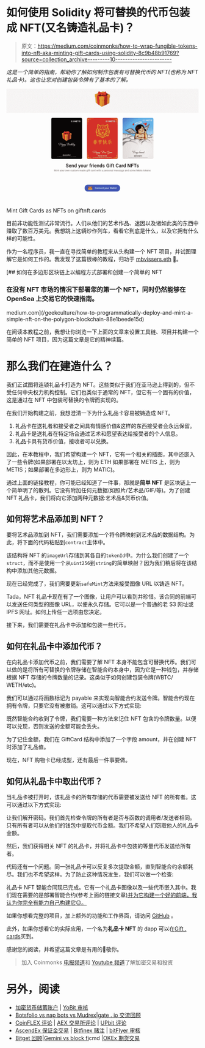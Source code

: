 # 如何使用 Solidity 将可替换的代币包装成 NFT(又名铸造礼品卡)？

> 原文：<https://medium.com/coinmonks/how-to-wrap-fungible-tokens-into-nft-aka-minting-gift-cards-using-solidity-8c9b48b91769?source=collection_archive---------10----------------------->

*这是一个简单的指南，帮助你了解如何制作包裹有可替换代币的 NFT(也称为 NFT 礼品卡)。这也让您对创建包装令牌有了基本的了解。*

![](img/8e1124dd3bfdb9a984bfb11d7987f321.png)

Mint Gift Cards as NFTs on giftnft.cards

目前非功能性测试非常流行。人们从他们的艺术作品、迷因以及诸如此类的东西中赚取了数百万美元。我想跳上这辆炒作列车，看看它到底是什么，以及它拥有什么样的可能性。

作为一名程序员，我一直在寻找简单的教程来从头构建一个 NFT 项目，并试图理解它是如何工作的。我发现了这篇很棒的教程，归功于 [mbvissers.eth](https://medium.com/u/d1acc8dc981d?source=post_page-----8c9b48b91769--------------------------------) 👏。

[](/geekculture/how-to-programmatically-deploy-and-mint-a-simple-nft-on-the-polygon-blockchain-88e1beede15d) [## 如何在多边形区块链上以编程方式部署和创建一个简单的 NFT

### 在没有 NFT 市场的情况下部署您的第一个 NFT，同时仍然能够在 OpenSea 上交易它的快速指南。

medium.com](/geekculture/how-to-programmatically-deploy-and-mint-a-simple-nft-on-the-polygon-blockchain-88e1beede15d) 

在阅读本教程之前，我想让你浏览一下上面的文章来设置工具链、项目并构建一个简单的 NFT 项目，因为这篇文章是它的精神续篇。

# 那么我们在建造什么？

我们正试图将连锁礼品卡打造为 NFT。这些类似于我们在亚马逊上得到的，但不受任何中央权力机构控制。它们也类似于通常的 NFT，但它有一个固有的价值，这是通过在 NFT 中包装可替换的令牌而实现的。

在我们开始构建之前，我想澄清一下为什么礼品卡容易被铸造成 NFT。

1.  礼品卡在送礼者和接受者之间具有情感价值&这样的东西接受者会永远保留。
2.  礼品卡是送礼者在特定场合通过艺术和愿望表达给接受者的个人信息。
3.  礼品卡具有货币价值，接收者可以兑换。

因此，在本教程中，我们希望构建一个 NFT，它有一个相关的插图，其中还嵌入了一些令牌(如果部署在以太坊上，则为 ETH 如果部署在 METIS 上，则为 METIS；如果部署在多边形上，则为 MATIC)。

通过上面的链接教程，你可能已经知道了一件事，那就是**简单 NFT** 是区块链上一个简单明了的散列。它没有附加任何元数据(如照片/艺术品/GIF/等)。为了创建 NFT 礼品卡，我们将向它添加两种元数据:艺术品&货币价值。

## 如何将艺术品添加到 NFT？

要将艺术品添加到 NFT，我们需要添加一个将令牌映射到艺术品的数据结构。为此，将下面的代码粘贴到`contract`主体中。

该结构将 NFT 的`imageUrl`存储到其各自的`tokenId`中。为什么我们创建了一个`struct`，而不是使用一个从`uint256`到`string`的简单映射？因为我们稍后将在该结构中添加其他元数据。

现在已经完成了，我们需要更新`safeMint`方法来接受图像 URL 以铸造 NFT。

Tada，NFT 礼品卡现在有了一个图像，让用户可以看到并珍惜。该合同的前端可以发送任何类型的图像 URL，以便永久存储。它可以是一个普通的老 S3 网址或 IPFS 网址。如何上传任一选项由您决定。

接下来，我们需要在礼品卡中添加和包装一些代币。

## 如何在礼品卡中添加代币？

在向礼品卡添加代币之前，我们需要了解 NFT 本身不能包含可替换代币。我们可以做的是将所有可替换的令牌存储在智能合约本身中，因为它是一种钱包，并存储根据 NFT 存储的令牌数量的记录。这类似于如何创建包装令牌(WBTC/ WETH/etc)。

我们可以通过将函数标记为 payable 来实现向智能合约发送令牌。智能合约现在拥有令牌，只要它没有被撤销。这可以通过以下方式实现:

既然智能合约收到了令牌，我们需要一种方法来记住 NFT 包含的令牌数量。以便可以兑现，否则发送的金额可能会丢失。

为了记住金额，我们在 GiftCard 结构中添加了一个字段 amount，并在创建 NFT 时添加了礼品值。

现在，NFT 购物卡已经成型，还有最后一件事要做。

## 如何从礼品卡中取出代币？

当礼品卡被打开时，该礼品卡的所有存储的代币需要被发送给 NFT 的所有者。这可以通过以下方式实现:

让我们解开密码。我们首先检查令牌的所有者是否与函数的调用者/发送者相同。只有所有者可以从他们的钱包中提取代币金额。我们不希望人们窃取他人的礼品卡金额。

然后，我们获得相关 NFT 的礼品卡，并将礼品卡中包装的等量代币发送给所有者。

代码还有一个问题。同一张礼品卡可以反复多次提取金额，直到智能合约余额耗尽。我们也不希望这样。为了防止这种情况发生，我们可以做一个检查:

礼品卡 NFT 智能合同现已完成。它有一个礼品卡图像以及一些代币嵌入其中。我们现在需要的是部署智能合约(参考上面的链接文章[)并为它构建一个好的前端，我认为你完全有能力自己构建它😉。](/geekculture/how-to-programmatically-deploy-and-mint-a-simple-nft-on-the-polygon-blockchain-88e1beede15d)

如果你想看完整的项目，加上额外的功能和工作界面，请访问 [GitHub](https://github.com/pepsighan/giftnft.cards) 。

此外，如果你想看它的实际应用，一个名为**礼品卡 NFT** 的 dapp 可以在[Gift . cards](https://giftnft.cards)买到。

感谢您的阅读，并希望这篇文章是有用的🎁敬你。

> 加入 Coinmonks [电报频道](https://t.me/coincodecap)和 [Youtube 频道](https://www.youtube.com/c/coinmonks/videos)了解加密交易和投资

# 另外，阅读

*   [加密货币储蓄账户](/coinmonks/cryptocurrency-savings-accounts-be3bc0feffbf) | [YoBit 审核](/coinmonks/yobit-review-175464162c62)
*   [Botsfolio vs nap bots vs Mudrex](/coinmonks/botsfolio-vs-napbots-vs-mudrex-c81344970c02)|[gate . io 交流回顾](/coinmonks/gate-io-exchange-review-61bf87b7078f)
*   [CoinFLEX 评论](https://coincodecap.com/coinflex-review) | [AEX 交易所评论](https://coincodecap.com/aex-exchange-review) | [UPbit 评论](https://coincodecap.com/upbit-review)
*   [AscendEx 保证金交易](https://coincodecap.com/ascendex-margin-trading) | [Bitfinex 赌注](https://coincodecap.com/bitfinex-staking) | [bitFlyer 审核](https://coincodecap.com/bitflyer-review)
*   [Bitget 回顾](https://coincodecap.com/bitget-review)|[Gemini vs block fi](https://coincodecap.com/gemini-vs-blockfi)cmd |[OKEx 期货交易](https://coincodecap.com/okex-futures-trading)